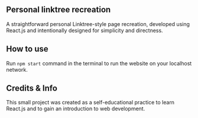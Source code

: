## Personal linktree recreation

A straightforward personal Linktree-style page recreation, developed using React.js and intentionally designed for simplicity and directness.



## How to use

Run `npm start` command in the terminal to run the website on your localhost network.



## Credits & Info

This small project was created as a self-educational practice to learn React.js and to gain an introduction to web development. 


